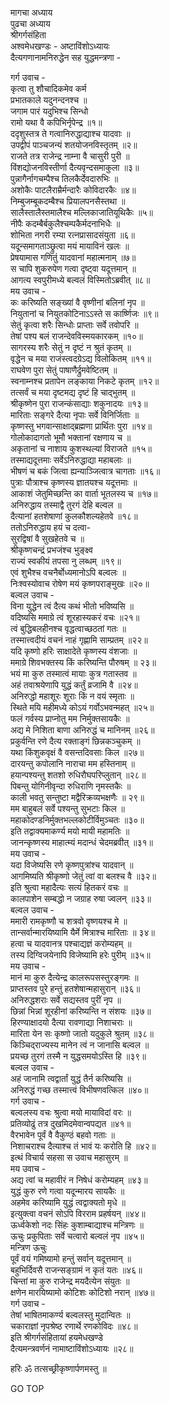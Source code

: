 मागचा अध्याय  
पुढचा अध्याय  
श्रीगर्गसंहिता  
अश्वमेधखण्डः - अष्टाविंशोऽध्यायः  
दैत्यगणानामनिरुद्धेन सह युद्धमन्त्रणा -  
  
गर्ग उवाच -  
कृत्वा तु शौचादिकमेव कर्म  
     प्रभातकाले यदुनन्दनश्च ॥  
जगाम पारं यदुभिश्च सिन्धो  
     रामो यथा वै कपिभिर्नृपेन्द्र ॥१॥  
ददृशुस्तत्र ते गत्वानिरुद्धाद्याश्च यादवाः ॥  
उपद्वीपं पाञ्चजन्यं शतयोजनविस्तृतम् ॥२॥  
राजते तत्र राजेन्द्र नाम्ना वै चासुरी पुरी ॥  
विंशद्योजनविस्तीर्णा दैत्यवृन्दसमाकुला ॥३॥  
पुन्नागैर्नागचम्पैश्च तिलकैर्देवदारुभिः ॥  
अशोकैः पाटलैराम्रैर्मन्दारैः कोविदारकैः ॥४॥  
निम्बुजम्बूकदम्बैश्च प्रियालपनसैस्तथा ॥  
सालैस्तालैस्तमालैश्च मल्लिकाजातियूथिकैः ॥५॥  
नीपैः कदम्बैर्बकुलैश्चम्पकैर्मदनाभिधैः ॥  
शोभिता नगरी रम्या रत्नप्रासादसंयुता ॥६॥  
यदून्समागताञ्छ्रुत्वा मयं मायाविनं खलः ॥  
प्रेषयामास गणितुं यादवानां महात्मनाम् ॥७॥  
स चापि शुकरुपेण गत्वा दृष्ट्वा यदूत्तमान् ॥  
आगत्य स्वपुरीमध्ये बल्वलं विस्मितोऽब्रवीत् ॥८॥  
मय उवाच -  
कः करिष्यति सङ्ख्यां वै वृष्णीनां बलिनां नृप ॥  
नियुतानां च नियुतकोटिनाऽऽस्ते स कार्ष्णिजः ॥९॥  
सेतुं कृत्वा शरैः सिन्धोः प्राप्ताः सर्वे तवोपरि ॥  
तेषां पश्य बलं राजन्देवविस्मयकारकम् ॥१०॥  
सागरस्य शरैः सेतुं न दृष्टं न श्रुतं कृतम् ॥  
वृद्धेन च मया राजंस्त्वदग्रेऽद्य विलोकितम् ॥११॥  
राघवेण पुरा सेतुं पाषाणैर्द्रुमवेष्टितम् ॥  
स्वनाम्नश्च प्रतापेन लङ्काया निकटे कृतम् ॥१२॥  
तत्सर्वं च मया दृष्टमद्य दृष्टं हि चाद्‌भुतम् ॥  
श्रीकृष्णेन पुरा राजन्कंसाद्याः शकुनादयः ॥१३॥  
मारिताः सङ्गरे दैत्या नृपाः सर्वे विनिर्जिताः ॥  
कृष्णस्तु भगवान्साक्षाद्ब्रह्मणा प्रार्थितः पुरा ॥१४॥  
गोलोकादागतो भूमौ भक्तानां रक्षणाय च ॥  
अकृतानां च नाशाय कुशस्थल्यां विराजते ॥१५॥  
तस्माद्यदूत्तमाः सर्वेऽनिरुद्धाद्या महाबलाः ॥  
भीषणं च बकं जित्वा ह्यन्याञ्जित्वात्र चागताः ॥१६॥  
पुत्राः पौत्राश्च कृष्णस्य ज्ञातयश्च यदूत्तमाः ॥  
आकाशं जेतुमिच्छन्ति का वार्ता भूतलस्य च ॥१७॥  
अनिरुद्धाय तस्माद्वै तुरगं देहि बल्वल ॥  
दैत्यानां हतशेषाणां कुलकौशल्यहेतवे ॥१८॥  
ततोऽनिरुद्धाय हयं च दत्वा-  
     सुरद्विषां वै सुखहेतवे च ॥  
श्रीकृष्णचन्द्रं प्रभजंश्च भुङ्क्ष्व  
     राज्यं स्वकीयं तपसा नु लब्धम् ॥१९॥  
एवं शुभैश्च वचनैर्बोध्यमानोऽपि बल्वलः ॥  
निःश्वस्योवाच रोषेण मयं कृष्णपराङ्मुखः ॥२०॥  
बल्वल उवाच -  
विना युद्धेन त्वं दैत्य कथं भीतो भविष्यसि ॥  
वदिष्यसि ममाग्रे त्वं शूरहास्यकरं वचः ॥२१॥  
त्वं बुद्धिबलहीनश्च वृद्धत्वाच्छठतां गतः ॥  
तस्मात्त्वदीयं वचनं नाहं गृह्णामि साम्प्रतम् ॥२२॥  
यदि कृष्णो हरिः साक्षादेते कृष्णस्य वंशजाः ॥  
ममाग्रे शिवभक्तस्य किं करिष्यन्ति पौरुषम् ॥ २३॥  
भयं मा कुरु तस्मात्वं मायाः कुत्र गतास्तव ॥  
अहं तवाश्रयेणापि युद्धं कर्तुं व्रजामि वै ॥२४॥  
अनिरुद्धो महाशूरः शूराः किं न वयं स्मृताः ॥  
स्थिते मयि महीमध्ये कोऽयं गर्वोऽभवन्महत् ॥२५॥  
फलं गर्वस्य प्राप्नोतु मम निर्मुक्तसायकैः ॥  
अद्य मे निशिता बाणा अनिरुद्धं च मानिनम् ॥२६॥  
प्रकुर्वन्ति रणे दैत्य रक्ताङ्गं छिन्नकञ्चुकम् ॥  
यथा किंशुकवृक्षं वै वसन्तदिवसाः किल ॥२७॥  
दारयन्तु कपोलानि नाराचा मम हस्तिनाम् ॥  
हयान्पश्यन्तु शतशो रुधिरौघपरिप्लुतान् ॥२८॥  
पिबन्तु योगिनीवृन्दा रुधिराणि नृमस्तकैः ॥  
काली भवतु सन्तुष्टा मद्वैरिक्रव्यभक्षणैः ॥ २९॥  
मम बाहुबलं सर्वे पश्यन्तु सुभटाः किल ॥  
महाकोदण्डनिर्मुक्तभल्लकोटीर्विमुञ्चतः ॥३०॥  
इति तद्वाक्यमाकर्ण्य मयो मायी महामतिः ॥  
जानन्कृष्णस्य माहात्म्यं मदान्धं चेदमब्रवीत् ॥३१॥  
मय उवाच -  
यदा विजेष्यसि रणे कृष्णपुत्रांश्च यादवान् ॥  
आगमिष्यति श्रीकृष्णो जेतुं त्वां वा बलश्च वै ॥३२॥  
इति श्रुत्वा महादैत्यः सत्यं हितकरं वचः ॥  
कालपाशेन सम्बद्धो न जग्राह रुषा ज्वलन् ॥३३॥  
बल्वल उवाच -  
ममारी रामकृष्णौ च शत्रवो वृष्णयश्च मे ॥  
तान्सर्वान्मारयिष्यामि यैर्मे मित्राश्च मारिताः ॥ ३४॥  
हत्वा च यादवानत्र पश्चाद्यज्ञं करोम्यहम् ॥  
तस्य दिग्विजयेनापि विजेष्यामि हरेः पुरीम् ॥३५॥  
मय उवाच -  
मानं मा कुरु दैत्येन्द्र कालरूपसस्तुरङ्गमः ॥  
प्राप्तस्तव पुरे हन्तुं हतशेषान्महासुरान् ॥३६॥  
अनिरुद्धशराः सर्वे सद्यस्तव पुरीं नृप ॥  
छिन्नां भिन्नां शूरहीनां करिष्यन्ति न संशयः ॥३७॥  
हिरण्याक्षादयो दैत्या रावणाद्या निशाचराः ॥  
मारिता येन सः कृष्णो जातो यदुकुले श्रुतम् ॥३८॥  
किञ्चिद्‌राज्यस्य मानेन त्वं न जानासि बल्वल ॥  
प्रयच्छ तुरगं तस्मै न युद्धसमयोऽस्ति हि ॥३९॥  
बल्वल उवाच -  
अहं जानामि त्वद्वार्तां युद्धं तैर्न करिष्यसि ॥  
अनिरुद्धं गच्छ तस्मात्त्वं विभीषणवत्किल ॥४०॥  
गर्ग उवाच -  
बल्वलस्य वचः श्रुत्वा मयो मायाविदां वरः ॥  
प्रतिव्योढुं तत्र दुखमिदमेवान्वपद्यत ॥४१॥  
वैरभावेन पूर्वं वै वैकुण्ठं बहवो गताः ॥  
निशाचराश्च दैत्याश्च तं भावं यः करोति हि ॥४२॥  
इत्थं विचार्य सहसा स उवाच महासुरम् ॥  
मय उवाच -  
अद्य त्वां च महावीरं न निषेधं करोम्यहम् ॥४३॥  
युद्धं कुरु रणे गत्वा यदून्मारय सायकैः ॥  
अहमेव करिष्यामि युद्धं त्वद्वाक्यतो मृधे ॥  
इत्युक्त्वा वचनं सोऽपि विरराम प्रहर्षयन् ॥४४॥  
ऊर्ध्वकेशो नदः सिंहः कुशाम्बाद्याश्च मन्त्रिणः ॥  
ऊचुः प्रकुपिताः सर्वे चत्वारो बल्वलं नृप ॥४५॥  
मन्त्रिण ऊचुः  
पूर्वं वयं गमिष्यामो हन्तुं सर्वान् यदूत्तमान् ॥  
बहुभिर्दिवसै राजन्सङ्ग्रामं न कृतं यतः ॥४६॥  
चिन्तां मा कुरु राजेन्द्र मयदैत्येन संयुतः ॥  
क्षणेन मारयिष्यामो कोटिशः कोटिशो नरान् ॥४७॥  
गर्ग उवाच -  
तेषां भाषितमाकर्ण्य बल्वलस्तु मुदान्वितः ॥  
चकाराज्ञां नृपश्रेष्ठ रणार्थे रणकोविदः ॥४८॥  
इति श्रीगर्गसंहितायां हयमेधखण्डे  
दैत्यमन्त्रवर्णनं नामाष्टाविंशोऽध्यायः ॥२८॥  
  
हरिः ॐ तत्सच्छ्रीकृष्णार्पणमस्तु ॥  
  
GO TOP
